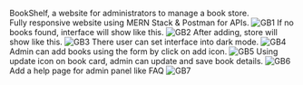 BookShelf, a website for administrators to manage a book store.</br>
Fully responsive website using MERN Stack & Postman for APIs.
![GB1](https://github.com/user-attachments/assets/67df095b-fc8f-44d4-85b6-131837c1802a)
If no books found, interface will show like this.
![GB2](https://github.com/user-attachments/assets/436605c9-a258-4e44-bd85-7612d3d0f4ef)
After adding, store will show like this.
![GB3](https://github.com/user-attachments/assets/9f3d5de5-3084-42da-808f-2bea419463f7)
There user can set interface into dark mode.
![GB4](https://github.com/user-attachments/assets/f90a0eb4-0292-4958-868a-9640d2e6171d)
Admin can add books using the form by click on add icon.
![GB5](https://github.com/user-attachments/assets/5e786524-c525-4414-8693-d9658f40d3f9)
Using update icon on book card, admin can update and save book details.
![GB6](https://github.com/user-attachments/assets/be2c4227-671f-4c8e-acc7-2d38537d3312)
Add a help page for admin panel like FAQ
![GB7](https://github.com/user-attachments/assets/b5148567-c2ee-4538-9c0d-df0d8586d9f7)
